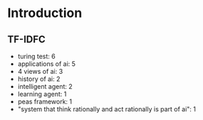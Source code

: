 # Introduction

## TF-IDFC

- turing test: 6
- applications of ai: 5
- 4 views of ai: 3
- history of ai: 2
- intelligent agent: 2
- learning agent: 1
- peas framework: 1
- "system that think rationally and act rationally is part of ai": 1
